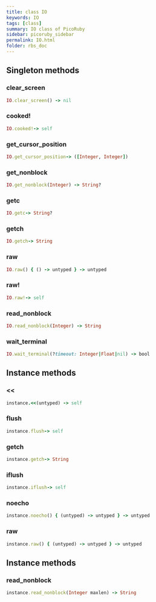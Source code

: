 ```yaml
---
title: class IO
keywords: IO
tags: [class]
summary: IO class of PicoRuby
sidebar: picoruby_sidebar
permalink: IO.html
folder: rbs_doc
---
```

## Singleton methods
### clear_screen

```ruby
IO.clear_screen() -> nil
```
### cooked!

```ruby
IO.cooked!-> self
```
### get_cursor_position

```ruby
IO.get_cursor_position-> ([Integer, Integer])
```
### get_nonblock

```ruby
IO.get_nonblock(Integer) -> String?
```
### getc

```ruby
IO.getc-> String?
```
### getch

```ruby
IO.getch-> String
```
### raw

```ruby
IO.raw() { () -> untyped } -> untyped
```
### raw!

```ruby
IO.raw!-> self
```
### read_nonblock

```ruby
IO.read_nonblock(Integer) -> String
```
### wait_terminal

```ruby
IO.wait_terminal(?timeout: Integer|Float|nil) -> bool
```
## Instance methods
### <<

```ruby
instance.<<(untyped) -> self
```
### flush

```ruby
instance.flush-> self
```
### getch

```ruby
instance.getch-> String
```
### iflush

```ruby
instance.iflush-> self
```
### noecho

```ruby
instance.noecho() { (untyped) -> untyped } -> untyped
```
### raw

```ruby
instance.raw() { (untyped) -> untyped } -> untyped
```
## Instance methods
### read_nonblock

```ruby
instance.read_nonblock(Integer maxlen) -> String
```
